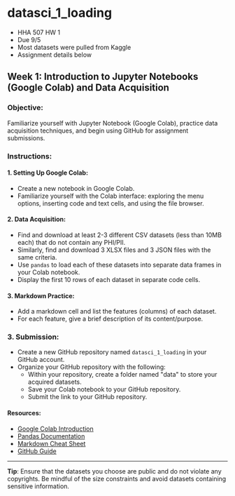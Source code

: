# datasci_1_loading
* HHA 507 HW 1
* Due 9/5
* Most datasets were pulled from Kaggle
* Assignment details below

## **Week 1: Introduction to Jupyter Notebooks (Google Colab) and Data Acquisition**

### **Objective**: 
Familiarize yourself with Jupyter Notebook (Google Colab), practice data acquisition techniques, and begin using GitHub for assignment submissions.

### **Instructions**:

#### **1. Setting Up Google Colab:**
- Create a new notebook in Google Colab.
- Familiarize yourself with the Colab interface: exploring the menu options, inserting code and text cells, and using the file browser.

#### **2. Data Acquisition:**
- Find and download at least 2-3 different CSV datasets (less than 10MB each) that do not contain any PHI/PII. 
- Similarly, find and download 3 XLSX files and 3 JSON files with the same criteria.
- Use `pandas` to load each of these datasets into separate data frames in your Colab notebook.
- Display the first 10 rows of each dataset in separate code cells.

#### **3. Markdown Practice:**
- Add a markdown cell and list the features (columns) of each dataset.
- For each feature, give a brief description of its content/purpose.

### **3. Submission**:
- Create a new GitHub repository named `datasci_1_loading` in your GitHub account.
- Organize your GitHub repository with the following:
  - Within your repository, create a folder named "data" to store your acquired datasets.
  - Save your Colab notebook to your GitHub repository.
  - Submit the link to your GitHub repository.

#### **Resources:**

- [Google Colab Introduction](https://colab.research.google.com/notebooks/intro.ipynb)
- [Pandas Documentation](https://pandas.pydata.org/docs/)
- [Markdown Cheat Sheet](https://www.markdownguide.org/cheat-sheet/)
- [GitHub Guide](https://guides.github.com/)

---

**Tip**: Ensure that the datasets you choose are public and do not violate any copyrights. Be mindful of the size constraints and avoid datasets containing sensitive information.
